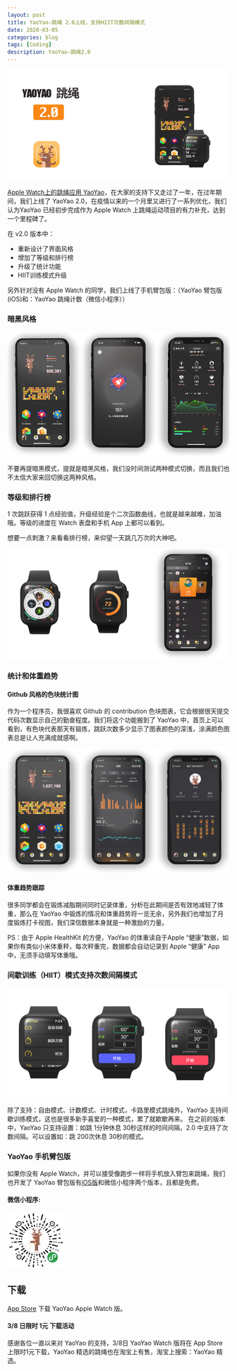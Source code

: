 ```yaml
---
layout: post
title: YaoYao-跳绳 2.0上线，支持HIIT次数间隔模式
date: 2020-03-05
categories: blog
tags: [Coding]
description: YaoYao-跳绳2.0
---
```

![banner](/img/post/banner20.jpg)

[Apple Watch上的跳绳应用 YaoYao](https://sspai.com/post/47801)，在大家的支持下又走过了一年，在过年期间，我们上线了 YaoYao 2.0，在疫情以来的一个月里又进行了一系列优化，我们认为YaoYao 已经初步完成作为 Apple Watch 上跳绳运动项目的有力补充，达到一个里程碑了。

在 v2.0 版本中：
- 重新设计了界面风格
- 增加了等级和排行榜
- 升级了统计功能
- HIIT训练模式升级

另外针对没有 Apple Watch 的同学，我们上线了手机臂包版：（YaoYao 臂包版(iOS)和：YaoYao 跳绳计数（微信小程序））


### 暗黑风格
![dark style](/img/post/yaoyaodarkv2.png)

不要再提暗黑模式，提就是暗黑风格，我们没时间测试两种模式切换，而且我们也不太信大家来回切换这两种风格。


### 等级和排行榜
1 次跳跃获得 1 点经验值，升级经验是个二次函数曲线，也就是越来越难，加油哦。等级的进度在 Watch 表盘和手机 App 上都可以看到。

想要一点刺激？来看看排行榜，来仰望一天跳几万次的大神吧。

![等级和排行榜](/img/post/leaderboard.png)

### 统计和体重趋势

#### Github 风格的色块统计图
作为一个程序员，我很喜欢 Github 的 contribution 色块图表，它会根据很天提交代码次数显示自己的勤奋程度。我们将这个功能搬到了 YaoYao 中，首页上可以看到，有色块代表那天有锻炼，跳跃次数多少显示了图表颜色的深浅，涂满颜色图表总是让人充满成就感啊。

![YaoYao统计功能](/img/post/yaoyaostatics.png)


#### 体重趋势跟踪
很多同学都会在锻炼减脂期间同时记录体重，分析在此期间是否有效地减轻了体重，那么在 YaoYao 中锻炼的情况和体重趋势将一览无余，另外我们也增加了月度锻炼打卡视图，我们深信数据本身就是一种激励的力量。

PS：由于 Apple HealthKit 的方便，YaoYao 的体重读自于Apple “健康”数据，如果你有类似小米体重秤，每次秤重完，数据都会自动记录到 Apple “健康” App 中，无须手动填写体重哦。

### 间歇训练（HIIT）模式支持次数间隔模式

![YaoYao支持模式](/img/post/watchmode.png)

除了支持：自由模式、计数模式、计时模式，卡路里模式跳绳外，YaoYao 支持间歇训练模式，这也是很多新手喜爱的一种模式，累了就歇歇再来。
在之前的版本中，YaoYao 只支持设置：如跳 1分钟休息 30秒这样的时间间隔，2.0 中支持了次数间隔。可以设置如：跳 200次休息 30秒的模式。



### YaoYao 手机臂包版
如果你没有 Apple Watch，并可以接受像跑步一样将手机放入臂包来跳绳，我们也开发了 YaoYao 臂包版有[iOS版](https://apps.apple.com/cn/app/id1485959492)和微信小程序两个版本，且都是免费。

#### 微信小程序:
![小程序](/img/post/yaoyaomini.jpg)




## 下载

 [App Store](https://itunes.apple.com/cn/app/id1179393901?mt=8) 下载 YaoYao Apple Watch 版。

#### 3/8 日限时 1元 下载活动
感谢各位一直以来对 YaoYao 的支持，3/8日 YaoYao Watch 版将在 App Store 上限时1元下载，YaoYao 精选的跳绳也在淘宝上有售，淘宝上搜索：YaoYao 精选。